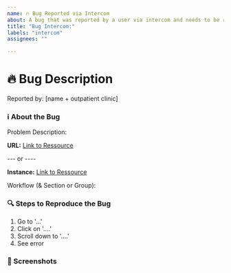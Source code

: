 ```yaml
---
name: 🔥 Bug Reported via Intercom
about: A bug that was reported by a user via intercom and needs to be resolved.
title: "Bug Intercom:"
labels: "intercom"
assignees: ""

---
```


# 🔥 Bug Description
Reported by: [name + outpatient clinic]

### ℹ️ About the Bug
Problem Description:

**URL:** [Link to Ressource](<url>)

--- or ----

**Instance:** [Link to Ressource](<url>)


Workflow (& Section or Group):

### 🔍 Steps to Reproduce the Bug
1. Go to '...'
2. Click on '....'
3. Scroll down to '....'
4. See error

### 🔗 Screenshots

